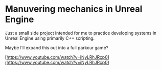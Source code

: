# Manuvering mechanics in Unreal Engine
Just a small side project intended for me to practice developing systems in Unreal Engine using primarily C++ scripting. 

Maybe I'll expand this out into a full parkour game?

[https://www.youtube.com/watch?v=iNyLRhJRcp0](https://www.youtube.com/watch?v=iNyLRhJRcp0)
